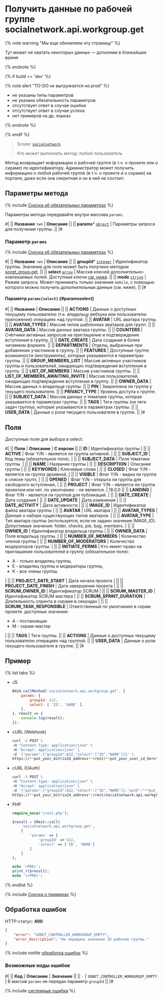 # Получить данные по рабочей группе socialnetwork.api.workgroup.get

{% note warning "Мы еще обновляем эту страницу" %}

Тут может не хватать некоторых данных — дополним в ближайшее время

{% endnote %}

{% if build == 'dev' %}

{% note alert "TO-DO _не выгружается на prod_" %}

- не указаны типы параметров
- не указана обязательность параметров
- отсутствует ответ в случае ошибки
- отсутствует ответ в случае успеха
- нет примеров на др. языках

{% endnote %}

{% endif %}

> Scope: [`socialnetwork`](../scopes/permissions.md)
>
> Кто может выполнять метод: любой пользователь

Метод возвращает информацию о рабочей группе (в т.ч. о проекте или о скраме) по идентификатору. Администратор может получить информацию о любой рабочей группе (в т.ч. о проекте и о скраме) на портале, даже если она секретная и он в ней не состоит.

## Параметры метода

{% include [Сноска об обязательных параметрах](../../_includes/required.md) %}

Параметры метода передавайте внутри массива `params`.

#|
|| **Название** `тип` | **Описание** ||
|| **params*** [`object`](../data-types.md) | Параметры запроса для получения группы. ||
|#

### Параметр `params`

{% include [Сноска об обязательных параметрах](../../_includes/required.md) %}

#|
|| **Название** `тип` | **Описание** ||
|| **groupId*** [`integer`](../data-types.md) | Идентификатор группы. Значение для поля может быть получено методом [sonet_group.get](./sonet-group-get.md). ||
|| **select** [`array`](../data-types.md) | Массив ключей дополнительно-извлекаемых полей. Доступные ключи [см. ниже](#paramsselect). ||
|| **mode** [`string`](../data-types.md) | Режим запроса. Может принимать только значение `mobile`, с помощью которого можно получить дополнительные данные (см. ниже). ||
|#

#### Параметр `params[select]` {#paramsselect}

#|
|| **Название** | **Описание** ||
|| **ACTIONS** | Данные о доступных текущему пользователю (т.е. владельцу вебхука или пользователю приложения) операциях над группой. ||
|| **AVATAR** | URL аватара группы. ||
|| **AVATAR_TYPES** | Массив типов шаблонных аватаров для групп. ||
|| **AVATAR_DATA** | Массив данных аватара группы. ||
|| **COUNTERS** | Счётчики активных запросов на приглашение и подтверждение вступления в группу. ||
|| **DATE_CREATE** | Дата создания в более читаемом формате. ||
|| **DEPARTMENTS** | Отделы, выбранные при добавлении участников в группу. ||
|| **FEATURES** | Доступные группе возможности (инструменты), которые указываются в параметрах группы. ||
|| **GROUP_MEMBERS_LIST** | Массив активных участников группы и пользователей, ожидающих подтверждения вступления в группу. ||
|| **LIST_OF_MEMBERS** | Массив участников группы. ||
|| **LIST_OF_MEMBERS_AWAITING_INVITE** | Массив пользователей, ожидающих подтверждения вступления в группу. ||
|| **OWNER_DATA** | Массив данных о владельце группы. ||
|| **PIN** | Закреплена ли группа у текущего пользователя. ||
|| **PRIVACY_TYPE** | Уровень доступа к группе. ||
|| **SUBJECT_DATA** | Массив данных о тематике группы, которая указывается в параметрах группы. ||
|| **TAGS** | Теги группы (не теги задач группы), которые указываются в параметрах группы. ||
|| **USER_DATA** | Данные о роли текущего пользователя в группе. ||
|#

## Поля

Доступные поля для выбора в select:

#|
|| **Поле** | **Описание** | **С версии** ||
|| **ID** | Идентификатор группы | ||
|| **ACTIVE** | Флаг Y/N - является ли группа активной. | ||
|| **SUBJECT_ID** | Код темы (обязательное поле). | ||
|| **SUBJECT_DATA** | Поля тематики группы. | ||
|| **NAME** | Название группы | ||
|| **DESCRIPTION** | Описание группы | ||
|| **KEYWORDS** | Ключевые слова | ||
|| **CLOSED** | Флаг Y/N - является ли группа архивной, | ||
|| **VISIBLE** | Флаг Y/N - видна ли группа в списке групп, | ||
|| **OPENED** | Флаг Y/N - открыта ли группа для свободного вступления, | ||
|| **PROJECT** | Флаг Y/N - является ли группа проектом или нет. по умолчанию - не является. | 18.0.0 ||
|| **LANDING** | Флаг Y/N - является ли группой для публикаций. | ||
|| **DATE_CREATE** | Дата создания | ||
|| **DATE_UPDATE** | Дата изменения | ||
|| **DATE_ACTIVITY** | Дата активности | ||
|| **IMAGE_ID** | Идентификатор файла аватара группы | ||
|| **AVATAR** | URL аватара | ||
|| **AVATAR_TYPES** | Данные о наборе существующих типов аватаров. | ||
|| **AVATAR_TYPE** | Тип аватара группы (используется, если не задано значение IMAGE_ID). Допустимые значения: folder, checks, pie, bag, members. | ||
|| **OWNER_ID** | Идентификатор владельца группы | ||
|| **OWNER_DATA** | Поля владельца группы. | ||
|| **NUMBER_OF_MEMBERS** | Количество членов группы | ||
|| **NUMBER_OF_MODERATORS** | Количество модераторов группы. | ||
|| **INITIATE_PERMS** | Кто имеет право на приглашение пользователей в группу (обязательное поле):<ul><li>A - только владелец группы,</li><li>E - владелец группы и модераторы группы,</li><li>K - все члены группы.</li></ul> | ||
|| **PROJECT_DATE_START** | Дата начала проекта | ||
|| **PROJECT_DATE_FINISH** | Дата завершения проекта | ||
|| **SCRUM_OWNER_ID** | Идентификатор SCRUM | ||
|| **SCRUM_MASTER_ID** | Идентификатор SCRUM мастера | ||
|| **SCRUM_SPRINT_DURATION** | Длительность спринта в скраме в секундах | ||
|| **SCRUM_TASK_RESPONSIBLE** | Ответственный по умолчанию в скрам проекте. доступные значения:<ul><li>A - постановщик</li><li>M - скрам-мастер</li></ul> | ||
|| **TAGS** | Теги группы. ||
|| **ACTIONS** | Данные о доступных текущему пользователю операциях над группой. ||
|| **USER_DATA** | Данные о роли текущего пользователя в группе. ||
|#

## Пример

{% list tabs %}

- JS

    ```js
    BX24.callMethod('socialnetwork.api.workgroup.get', {
        params: {
            groupId: 622,
            select: [ 'ID', 'NAME' ],
        },
    }, result => {
        console.log(result);
    });
    ```

- cURL (Webhook)

    ```bash
    curl -X POST \
    -H "Content-Type: application/json" \
    -H "Accept: application/json" \
    -d '{"params":{"groupId":622,"select":["ID","NAME"]}}' \
    https://**put_your_bitrix24_address**/rest/**put_your_user_id_here**/**put_your_webbhook_here**/socialnetwork.api.workgroup.get
    ```

- cURL (OAuth)

    ```bash
    curl -X POST \
    -H "Content-Type: application/json" \
    -H "Accept: application/json" \
    -d '{"params":{"groupId":622,"select":["ID","NAME"]},"auth":"**put_access_token_here**"}' \
    https://**put_your_bitrix24_address**/rest/socialnetwork.api.workgroup.get
    ```

- PHP

    ```php
    require_once('crest.php');

    $result = CRest::call(
        'socialnetwork.api.workgroup.get',
        [
            'params' => [
                'groupId' => 622,
                'select' => ['ID', 'NAME']
            ]
        ]
    );

    echo '<PRE>';
    print_r($result);
    echo '</PRE>';
    ```

{% endlist %}


{% include [Сноска о примерах](../../_includes/examples.md) %}

## Обработка ошибок

HTTP-статус: **400**

```json
{
    "error": "SONET_CONTROLLER_WORKGROUP_EMPTY",
    "error_description": "Не передано значение ID рабочей группы."
}
```
{% include notitle [обработка ошибок](../../_includes/error-info.md) %}

### Возможные коды ошибок

#|
|| **Код** | **Описание** | **Значение** ||
|| `-`     | `SONET_CONTROLLER_WORKGROUP_EMPTY` | В массив `params` не передан параметр `groupId` ||
|#

{% include [системные ошибки](../../_includes/system-errors.md) %}
